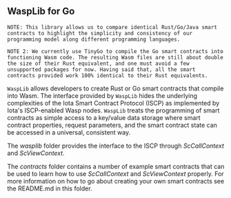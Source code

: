 ## WaspLib for Go

`NOTE: This library allows us to compare identical Rust/Go/Java smart contracts to highlight the simplicity and consistency of our programming model along different programming languages.`

`NOTE 2: We currently use TinyGo to compile the Go smart contracts into functioning Wasm code. The resulting Wasm files are still about double the size of their Rust equivalent, and one must avoid a few unsupported packages for now. Having said that, all the smart contracts provided work 100% identical to their Rust equivalents.`

`WaspLib` allows developers to create Rust or Go smart contracts that compile into Wasm. The interface provided
by `WaspLib`
hides the underlying complexities of the Iota Smart Contract Protocol (ISCP) as implemented by Iota's ISCP-enabled Wasp
nodes.
`WaspLib` treats the programming of smart contracts as simple access to a key/value data storage where smart contract
properties, request parameters, and the smart contract state can be accessed in a universal, consistent way.

The _wasplib_ folder provides the interface to the ISCP through _ScCallContext_ and
_ScViewContext_.

The _contracts_ folder contains a number of example smart contracts that can be used to learn how to use _ScCallContext_
and _ScViewContext_ properly. For more information on how to go about creating your own smart contracts see the
README.md in this folder.


